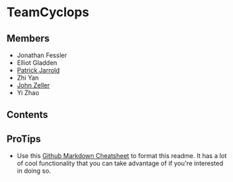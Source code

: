 # TeamCyclops

## Members
* Jonathan Fessler
* Elliot Gladden
* [Patrick Jarrold](https://github.com/pjarrold)
* Zhi Yan
* [John Zeller](https://github.com/JohnLZeller)
* Yi Zhao

## Contents

## ProTips
* Use this [Github Markdown Cheatsheet](https://github.com/adam-p/markdown-here/wiki/Markdown-Cheatsheet) to format this readme. It has a lot of cool functionality that you can take advantage of if you're interested in doing so.